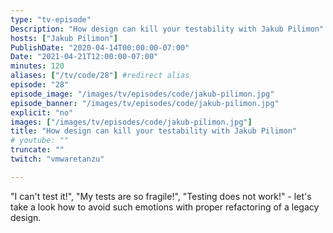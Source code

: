 ```yaml
---
type: "tv-episode"
Description: "How design can kill your testability with Jakub Pilimon"
hosts: ["Jakub Pilimon"]
PublishDate: "2020-04-14T00:00:00-07:00"
Date: "2021-04-21T12:00:00-07:00"
minutes: 120
aliases: ["/tv/code/28"] #redirect alias
episode: "28"
episode_image: "/images/tv/episodes/code/jakub-pilimon.jpg"
episode_banner: "/images/tv/episodes/code/jakub-pilimon.jpg"
explicit: "no"
images: ["/images/tv/episodes/code/jakub-pilimon.jpg"]
title: "How design can kill your testability with Jakub Pilimon"
# youtube: ""
truncate: ""
twitch: "vmwaretanzu"

---
```


"I can't test it!", "My tests are so fragile!", "Testing does not work!" - let's take a look how to avoid such emotions with proper refactoring of a legacy design.